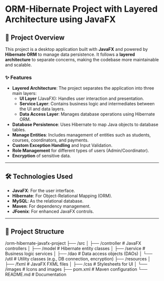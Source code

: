 # ORM-Hibernate Project with Layered Architecture using JavaFX  

## 📖 Project Overview  
This project is a desktop application built with **JavaFX** and powered by **Hibernate ORM** to manage data persistence. It follows a **layered architecture** to separate concerns, making the codebase more maintainable and scalable.  

### ✨ Features  
- **Layered Architecture**: The project separates the application into three main layers:  
  - **UI Layer** (JavaFX): Handles user interaction and presentation.  
  - **Service Layer**: Contains business logic and intermediates between the UI and data layers.  
  - **Data Access Layer**: Manages database operations using Hibernate ORM.  
- **Database Persistence**: Uses Hibernate to map Java objects to database tables.  
- **Manage Entities**: Includes management of entities such as students, courses, coordinators, and payments.  
- **Custom Exception Handling** and Input Validation.  
- **Role Management** for different types of users (Admin/Coordinator).  
- **Encryption** of sensitive data.  

---

## 🛠️ Technologies Used  
- **JavaFX**: For the user interface.  
- **Hibernate**: For Object-Relational Mapping (ORM).  
- **MySQL**: As the relational database.  
- **Maven**: For dependency management.  
- **JFoenix**: For enhanced JavaFX controls.  

---

## 📂 Project Structure  

/orm-hibernate-javafx-project
├── /src
│ ├── /controller # JavaFX controllers
│ ├── /model # Hibernate entity classes
│ ├── /service # Business logic services
│ ├── /dao # Data access objects (DAOs)
│ └── /util # Utility classes (e.g., DB connection, encryption)
├── /resources
│ ├── /fxml # JavaFX FXML files
│ ├── /css # Stylesheets for UI
│ └── /images # Icons and images
├── pom.xml # Maven configuration
└── README.md # Documentation
